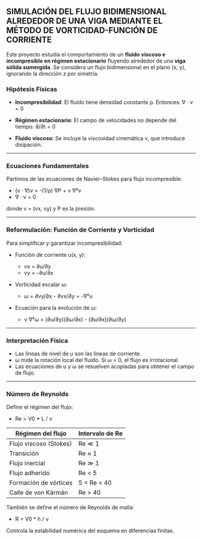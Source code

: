 ## SIMULACIÓN DEL FLUJO BIDIMENSIONAL ALREDEDOR DE UNA VIGA MEDIANTE EL MÉTODO DE VORTICIDAD-FUNCIÓN DE CORRIENTE

Este proyecto estudia el comportamiento de un **fluido viscoso e incompresible en régimen estacionario** fluyendo alrededor de una **viga sólida sumergida**. Se considera un flujo bidimensional en el plano (x, y), ignorando la dirección z por simetría.

###  Hipótesis Físicas

- **Incompresibilidad**: El fluido tiene densidad constante ρ. Entonces:
  ∇ · v = 0

- **Régimen estacionario**: El campo de velocidades no depende del tiempo:
  ∂/∂t = 0

- **Fluido viscoso**: Se incluye la viscosidad cinemática ν, que introduce disipación.

---

###  Ecuaciones Fundamentales

Partimos de las ecuaciones de Navier–Stokes para flujo incompresible:

- (v · ∇)v = -(1/ρ) ∇P + ν ∇²v  
- ∇ · v = 0

donde v = (vx, vy) y P es la presión.

---

###  Reformulación: Función de Corriente y Vorticidad

Para simplificar y garantizar incompresibilidad:

- Función de corriente u(x, y):
  - vx = ∂u/∂y
  - vy = -∂u/∂x

- Vorticidad escalar ω:
  - ω = ∂vy/∂x - ∂vx/∂y = -∇²u

- Ecuación para la evolución de ω:
  - ν ∇²ω = (∂u/∂y)(∂ω/∂x) - (∂u/∂x)(∂ω/∂y)

---

###  Interpretación Física

- Las líneas de nivel de u son las líneas de corriente.
- ω mide la rotación local del fluido. Si ω = 0, el flujo es irrotacional.
- Las ecuaciones de u y ω se resuelven acopladas para obtener el campo de flujo.

---

###  Número de Reynolds

Define el régimen del flujo:

- Re = V0 * L / ν

| Régimen del flujo        | Intervalo de Re        |
|--------------------------|------------------------|
| Flujo viscoso (Stokes)   | Re ≪ 1                 |
| Transición               | Re ≈ 1                 |
| Flujo inercial           | Re ≫ 1                 |
| Flujo adherido           | Re < 5                 |
| Formación de vórtices    | 5 < Re < 40            |
| Calle de von Kármán      | Re > 40                |

También se define el número de Reynolds de malla:

- R = V0 * h / ν

Controla la estabilidad numérica del esquema en diferencias finitas.

